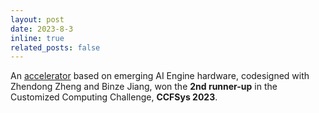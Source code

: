 ```yaml
---
layout: post
date: 2023-8-3
inline: true
related_posts: false
---
```


An [accelerator](https://github.com/Matsubarai/CCC2023) based on emerging AI Engine hardware, codesigned with Zhendong Zheng and Binze Jiang, won the **2nd runner-up** in the Customized Computing Challenge, **CCFSys 2023**.
